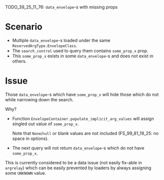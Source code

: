 
TODO_39_25_11_76: `data_envelope`-s with missing props

# Scenario

*   Multiple `data_envelope`-s loaded under the same `ReservedArgType.EnvelopeClass`.
*   The `search_control` used to query them contains `some_prop_x` prop.
*   This `some_prop_x` exists in some `data_envelope`-s and does not exist in others.

# Issue

Those `data_envelope`-s which have `some_prop_x` will hide those which do not while narrowing down the search.

Why?

*   Function `EnvelopeContainer.populate_implicit_arg_values` will assign singled out value of `some_prop_x`.

    Note that `None`/`null` or blank values are not included (FS_99_81_19_25: no space in options).

*   The next query will not return `data_envelope`-s which do not have `some_prop_x`.

This is currently considered to be a data issue (not easily fix-able in `argrelay`)
which can be easily prevented by loaders by always assigning some `UNKNOWN` value.
